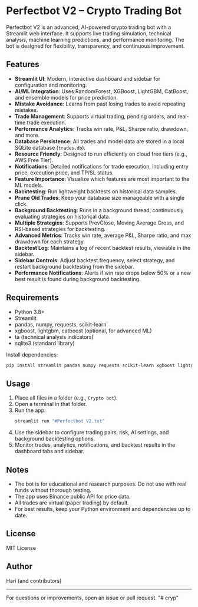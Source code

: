 # Perfectbot V2 – Crypto Trading Bot

Perfectbot V2 is an advanced, AI-powered crypto trading bot with a Streamlit web interface. It supports live trading simulation, technical analysis, machine learning predictions, and performance monitoring. The bot is designed for flexibility, transparency, and continuous improvement.

## Features
- **Streamlit UI**: Modern, interactive dashboard and sidebar for configuration and monitoring.
- **AI/ML Integration**: Uses RandomForest, XGBoost, LightGBM, CatBoost, and ensemble models for price prediction.
- **Mistake Avoidance**: Learns from past losing trades to avoid repeating mistakes.
- **Trade Management**: Supports virtual trading, pending orders, and real-time trade execution.
- **Performance Analytics**: Tracks win rate, P&L, Sharpe ratio, drawdown, and more.
- **Database Persistence**: All trades and model data are stored in a local SQLite database (`trades.db`).
- **Resource Friendly**: Designed to run efficiently on cloud free tiers (e.g., AWS Free Tier).
- **Notifications**: Detailed notifications for trade execution, including entry price, execution price, and TP/SL status.
- **Feature Importance**: Visualize which features are most important to the ML models.
- **Backtesting**: Run lightweight backtests on historical data samples.
- **Prune Old Trades**: Keep your database size manageable with a single click.
- **Background Backtesting**: Runs in a background thread, continuously evaluating strategies on historical data.
- **Multiple Strategies**: Supports PrevClose, Moving Average Cross, and RSI-based strategies for backtesting.
- **Advanced Metrics**: Tracks win rate, average P&L, Sharpe ratio, and max drawdown for each strategy.
- **Backtest Log**: Maintains a log of recent backtest results, viewable in the sidebar.
- **Sidebar Controls**: Adjust backtest frequency, select strategy, and restart background backtesting from the sidebar.
- **Performance Notifications**: Alerts if win rate drops below 50% or a new best result is found during background backtesting.

## Requirements
- Python 3.8+
- Streamlit
- pandas, numpy, requests, scikit-learn
- xgboost, lightgbm, catboost (optional, for advanced ML)
- ta (technical analysis indicators)
- sqlite3 (standard library)

Install dependencies:
```bash
pip install streamlit pandas numpy requests scikit-learn xgboost lightgbm catboost ta
```

## Usage
1. Place all files in a folder (e.g., `Crypto bot`).
2. Open a terminal in that folder.
3. Run the app:
   ```bash
   streamlit run "#Perfectbot V2.txt"
   ```
4. Use the sidebar to configure trading pairs, risk, AI settings, and background backtesting options.
5. Monitor trades, analytics, notifications, and backtest results in the dashboard tabs and sidebar.

## Notes
- The bot is for educational and research purposes. Do not use with real funds without thorough testing.
- The app uses Binance public API for price data.
- All trades are virtual (paper trading) by default.
- For best results, keep your Python environment and dependencies up to date.

## License
MIT License

## Author
Hari (and contributors)

---
For questions or improvements, open an issue or pull request.
"# cryp" 
